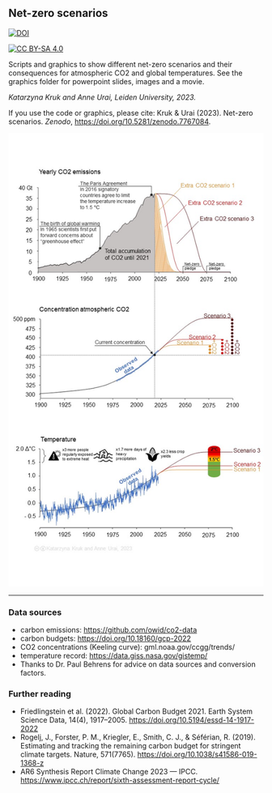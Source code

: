 ##  Net-zero scenarios

[![DOI](https://zenodo.org/badge/574547375.svg)](https://zenodo.org/badge/latestdoi/574547375)

[![CC BY-SA 4.0][cc-by-sa-image]][cc-by-sa]

Scripts and graphics to show different net-zero scenarios and their consequences for atmospheric CO2 and global temperatures. See the graphics folder for powerpoint slides, images and a movie.

_Katarzyna Kruk and Anne Urai, Leiden University, 2023._

If you use the code or graphics, please cite: Kruk & Urai (2023). Net-zero scenarios. _Zenodo_, https://doi.org/10.5281/zenodo.7767084.

![example image](graphics/netzero_scenarios_KrukUrai_Shade_Annotations.JPG)

---

### Data sources
- carbon emissions: https://github.com/owid/co2-data
- carbon budgets: https://doi.org/10.18160/gcp-2022
- CO2 concentrations (Keeling curve): gml.noaa.gov/ccgg/trends/ 
- temperature record: https://data.giss.nasa.gov/gistemp/
- Thanks to Dr. Paul Behrens for advice on data sources and conversion factors.

### Further reading
- Friedlingstein et al. (2022). Global Carbon Budget 2021. Earth System Science Data, 14(4), 1917–2005. https://doi.org/10.5194/essd-14-1917-2022
- Rogelj, J., Forster, P. M., Kriegler, E., Smith, C. J., & Séférian, R. (2019). Estimating and tracking the remaining carbon budget for stringent climate targets. Nature, 571(7765). https://doi.org/10.1038/s41586-019-1368-z
- AR6 Synthesis Report Climate Change 2023 — IPCC. https://www.ipcc.ch/report/sixth-assessment-report-cycle/

[cc-by-sa]: http://creativecommons.org/licenses/by-sa/4.0/
[cc-by-sa-image]: https://licensebuttons.net/l/by-sa/4.0/88x31.png
[cc-by-sa-shield]: https://img.shields.io/badge/License-CC%20BY--SA%204.0-lightgrey.svg


